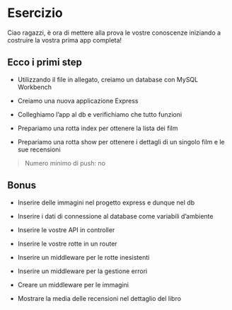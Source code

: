 # Esercizio

Ciao ragazzi, è ora di mettere alla prova le vostre conoscenze iniziando a costruire la vostra prima app completa!

## Ecco i primi step

- Utilizzando il file in allegato, creiamo un database con MySQL Workbench

- Creiamo una nuova applicazione Express

- Colleghiamo l’app al db e verifichiamo che tutto funzioni

- Prepariamo una rotta index per ottenere la lista dei film

- Prepariamo una rotta show per ottenere i dettagli di un singolo film e le sue recensioni

> Numero minimo di push: no

## Bonus

- Inserire delle immagini nel progetto express e dunque nel db

- Inserire i dati di connessione al database come variabili d’ambiente

- Inserire le vostre API in controller

- Inserire le vostre rotte in un router

- Inserire un middleware per le rotte inesistenti

- Inserire un middleware per la gestione errori

- Creare un middleware per le immagini

- Mostrare la media delle recensioni nel dettaglio del libro
